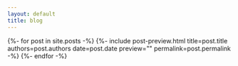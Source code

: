 ```yaml
---
layout: default
title: blog
---
```


<link rel="stylesheet" type="text/css" href="/assets/blog.css">

{%- for post in site.posts -%}
  {%- include post-preview.html title=post.title authors=post.authors
        date=post.date preview="" permalink=post.permalink -%}
{%- endfor -%}
